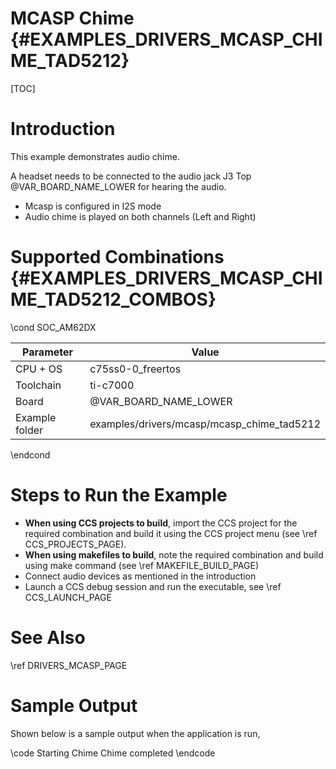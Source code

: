 # MCASP Chime {#EXAMPLES_DRIVERS_MCASP_CHIME_TAD5212}

[TOC]

# Introduction

This example demonstrates audio chime.

A headset needs to be connected to the audio jack J3 Top @VAR_BOARD_NAME_LOWER for hearing the audio.

- Mcasp is configured in I2S mode
- Audio chime is played on both channels (Left and Right)

# Supported Combinations {#EXAMPLES_DRIVERS_MCASP_CHIME_TAD5212_COMBOS}

\cond SOC_AM62DX

 Parameter      | Value
 ---------------|-----------
 CPU + OS       | c75ss0-0_freertos
 Toolchain      | ti-c7000
 Board          | @VAR_BOARD_NAME_LOWER
 Example folder | examples/drivers/mcasp/mcasp_chime_tad5212

\endcond
# Steps to Run the Example

- **When using CCS projects to build**, import the CCS project for the required combination
  and build it using the CCS project menu (see \ref CCS_PROJECTS_PAGE).
- **When using makefiles to build**, note the required combination and build using
  make command (see \ref MAKEFILE_BUILD_PAGE)
- Connect audio devices as mentioned in the introduction
- Launch a CCS debug session and run the executable, see \ref CCS_LAUNCH_PAGE

# See Also

\ref DRIVERS_MCASP_PAGE

# Sample Output

Shown below is a sample output when the application is run,

\code
Starting Chime
Chime completed
\endcode
